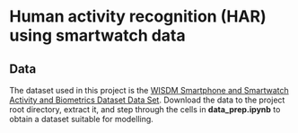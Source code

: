 # Human activity recognition (HAR) using smartwatch data

## Data
The dataset used in this project is the [WISDM Smartphone and Smartwatch Activity and Biometrics Dataset Data Set](https://archive.ics.uci.edu/ml/datasets/WISDM+Smartphone+and+Smartwatch+Activity+and+Biometrics+Dataset+). Download the data to the project root directory, extract it, and step through the cells in **data_prep.ipynb** to obtain a dataset suitable for modelling.
